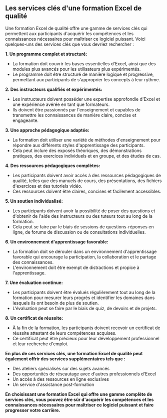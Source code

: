 ## Les services clés d'une formation Excel de qualité

Une formation Excel de qualité offre une gamme de services clés qui permettent aux participants d'acquérir les compétences et les connaissances nécessaires pour maîtriser ce logiciel puissant. Voici quelques-uns des services clés que vous devriez rechercher :

**1. Un programme complet et structuré:**

* La formation doit couvrir les bases essentielles d'Excel, ainsi que des modules plus avancés pour les utilisateurs plus expérimentés.
* Le programme doit être structuré de manière logique et progressive, permettant aux participants de s'approprier les concepts à leur rythme.

**2. Des instructeurs qualifiés et expérimentés:**

* Les instructeurs doivent posséder une expertise approfondie d'Excel et une expérience avérée en tant que formateurs.
* Ils doivent être passionnés par l'enseignement et capables de transmettre les connaissances de manière claire, concise et engageante.

**3. Une approche pédagogique adaptée:**

* La formation doit utiliser une variété de méthodes d'enseignement pour répondre aux différents styles d'apprentissage des participants.
* Cela peut inclure des exposés théoriques, des démonstrations pratiques, des exercices individuels et en groupe, et des études de cas.

**4. Des ressources pédagogiques complètes:**

* Les participants doivent avoir accès à des ressources pédagogiques de qualité, telles que des manuels de cours, des présentations, des fichiers d'exercices et des tutoriels vidéo.
* Ces ressources doivent être claires, concises et facilement accessibles.

**5. Un soutien individualisé:**

* Les participants doivent avoir la possibilité de poser des questions et d'obtenir de l'aide des instructeurs ou des tuteurs tout au long de la formation.
* Cela peut se faire par le biais de sessions de questions-réponses en ligne, de forums de discussion ou de consultations individuelles.

**6. Un environnement d'apprentissage favorable:**

* La formation doit se dérouler dans un environnement d'apprentissage favorable qui encourage la participation, la collaboration et le partage des connaissances.
* L'environnement doit être exempt de distractions et propice à l'apprentissage.

**7. Une évaluation continue:**

* Les participants doivent être évalués régulièrement tout au long de la formation pour mesurer leurs progrès et identifier les domaines dans lesquels ils ont besoin de plus de soutien.
* L'évaluation peut se faire par le biais de quiz, de devoirs et de projets.

**8. Un certificat de réussite:**

* À la fin de la formation, les participants doivent recevoir un certificat de réussite attestant de leurs compétences acquises.
* Ce certificat peut être précieux pour leur développement professionnel et leur recherche d'emploi.

**En plus de ces services clés, une formation Excel de qualité peut également offrir des services supplémentaires tels que :**

* Des ateliers spécialisés sur des sujets avancés
* Des opportunités de réseautage avec d'autres professionnels d'Excel
* Un accès à des ressources en ligne exclusives
* Un service d'assistance post-formation

**En choisissant une formation Excel qui offre une gamme complète de services clés, vous pouvez être sûr d'acquérir les compétences et les connaissances nécessaires pour maîtriser ce logiciel puissant et faire progresser votre carrière.**